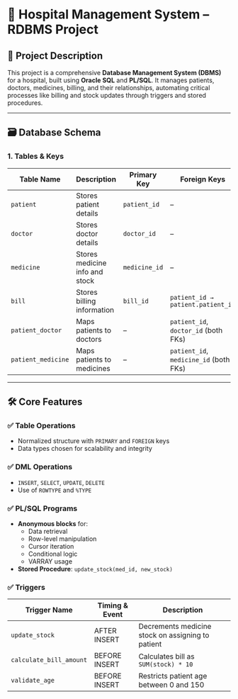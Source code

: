 # 🏥 Hospital Management System – RDBMS Project

## 📌 Project Description
This project is a comprehensive **Database Management System (DBMS)** for a hospital, built using **Oracle SQL** and **PL/SQL**. It manages patients, doctors, medicines, billing, and their relationships, automating critical processes like billing and stock updates through triggers and stored procedures.

---

## 🗃️ Database Schema

### 1. **Tables & Keys**
| Table Name         | Description                          | Primary Key          | Foreign Keys                             |
|--------------------|--------------------------------------|----------------------|-------------------------------------------|
| `patient`          | Stores patient details               | `patient_id`         | –                                         |
| `doctor`           | Stores doctor details                | `doctor_id`          | –                                         |
| `medicine`         | Stores medicine info and stock       | `medicine_id`        | –                                         |
| `bill`             | Stores billing information           | `bill_id`            | `patient_id → patient.patient_id`         |
| `patient_doctor`   | Maps patients to doctors             | –                    | `patient_id`, `doctor_id` (both FKs)     |
| `patient_medicine` | Maps patients to medicines           | –                    | `patient_id`, `medicine_id` (both FKs)   |

---

## 🛠️ Core Features

### ✅ Table Operations
- Normalized structure with `PRIMARY` and `FOREIGN` keys
- Data types chosen for scalability and integrity

### ✅ DML Operations
- `INSERT`, `SELECT`, `UPDATE`, `DELETE`
- Use of `ROWTYPE` and `%TYPE`

### ✅ PL/SQL Programs
- **Anonymous blocks** for:
  - Data retrieval
  - Row-level manipulation
  - Cursor iteration
  - Conditional logic
  - VARRAY usage
- **Stored Procedure**: `update_stock(med_id, new_stock)`

### ✅ Triggers
| Trigger Name          | Timing & Event      | Description                                      |
|-----------------------|---------------------|--------------------------------------------------|
| `update_stock`        | AFTER INSERT         | Decrements medicine stock on assigning to patient |
| `calculate_bill_amount` | BEFORE INSERT       | Calculates bill as `SUM(stock) * 10`             |
| `validate_age`        | BEFORE INSERT         | Restricts patient age between 0 and 150          |

